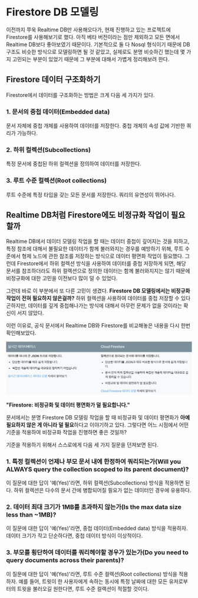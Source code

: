 # Firestore DB 모델링

이전까지 쭈욱 Realtime DB만 사용해오다가, 현재 진행하고 있는 프로젝트에 Firestore를 사용해보기로 했다. 아직 베타 버전이라는 점만 제외하고 모든 면에서 Realtime DB보다 좋아보였기 때문이다. 기본적으로 둘 다 Nosql 형식이기 때문에 DB 구조도 비슷한 방식으로 모델링하면 될 것 같았고, 실제로도 분명 비슷하긴 했는데 몇 가지 고민되는 부분이 있었기 때문에 그 부분에 대해서 가볍게 정리해보려 한다.

## Firestore 데이터 구조화하기

Firestore에서 데이터를 구조화하는 방법은 크게 다음 세 가지가 있다.

### 1. 문서의 중첩 데이터(Embedded data)

문서 자체에 중첩 개체를 사용하여 데이터를 저장한다. 중첩 개체의 속성 값에 기반한 쿼리가 가능하다.

### 2. 하위 컬렉션(Subcollections)

특정 문서에 중첩된 하위 컬렉션을 정의하여 데이터를 저장한다.

### 3. 루트 수준 컬렉션(Root collections)

루트 수준에 특정 타입을 갖는 모든 문서를 저장한다. 쿼리의 유연성이 뛰어나다.

## Realtime DB처럼 Firestore에도 비정규화 작업이 필요할까

Realtime DB에서 데이터 모델링 작업을 할 때는 데이터 중첩이 깊어지는 것을 피하고, 특정 참조에 대해서 불필요한 데이터가 함께 불러와지는 경우를 예방하기 위해, 루트 수준에서 형제 노드에 관한 참조를 저장하는 방식으로 데이터 평면화 작업이 필요했다. 그런데 Firestore에서 하위 컬렉션 방식을 사용하여 데이터를 중첩 저장하게 되면, 해당 문서를 참조하더라도 하위 컬렉션으로 정의한 데이터는 함께 불러와지지는 않기 때문에 비정규화에 대한 고민을 이전보다 많이 덜 수 있었다.

그런데 바로 이 부분에서 또 다른 고민이 생겼다. **Firestore DB 모델링에서는 비정규화 작업이 전혀 필요하지 않은걸까?** 하위 컬렉션을 사용하여 데이터를 중첩 저장할 수 있다곤하지만, 데이터를 깊게 중첩해나가는 방식에 대해서 아무런 문제가 없을 것이라는 확신이 서지 않았다.

이런 이유로, 공식 문서에서 Realtime DB와 Firestore를 비교해놓은 내용을 다시 한번 확인해보았다.

![Realtime DB와 Firestore 비교](./firebase-database-modeling.png)

**"Firestore: 비정규화 및 데이터 평면화가 덜 필요합니다."**

문서에서는 분명 Firestore DB 모델링 작업을 할 때 비정규화 및 데이터 평면화가 **아예 필요하지 않은 게 아니라 덜 필요**하다고 이야기하고 있다. 그렇다면 어느 시점에서 어떤 기준을 적용하여 비정규화 작업을 진행하면 좋은 것일까?

기준을 적용하기 위해서 스스로에게 다음 세 가지 질문을 던져보면 된다.

### 1. 특정 컬렉션이 언제나 부모 문서 내에 한정하여 쿼리되는가(Will you ALWAYS query the collection scoped to its parent document)?

이 질문에 대한 답이 '예(Yes)'라면, 하위 컬렉션(Subcollections) 방식을 적용하면 된다. 하위 컬렉션은 다수의 문서 간에 병합되어질 필요가 없는 데이터인 경우에 유용하다.

### 2. 데이터 최대 크기가 1MB를 초과하지 않는가(Is the max data size less than ~1MB)?

이 질문에 대한 답이 '예(Yes)'라면, 중첩 데이터(Embedded data) 방식을 적용하자. 데이터 크기가 작고 단순하다면, 중첩 데이터 방식이 이상적이다.

### 3. 부모를 횡단하여 데이터를 쿼리헤야할 경우가 있는가(Do you need to query documents across their parents)?

이 질문에 대한 답이 '예(Yes)'라면, 루트 수준 컬렉션(Root collections) 방식을 적용하자. 예를 들어, 트윗이 한 사용자에게 속하는 동시에 특정 날짜에 대한 모든 유저로부터의 트윗을 불러오길 원한다면, 루트 수준 컬랙션이 적절할 것이다.
